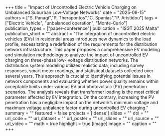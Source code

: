 +++
title = "Impact of Uncontrolled Electric Vehicle Charging on Unbalanced Suburban Low-Voltage Networks"
date = "2025-09-15"
authors = ["S. Panagi","P. Therapontos","C. Spanias","P. Aristidou"]
tags = ["Electric Vehicle", "unbalanced operation", "Monte-Carlo"]
publication_types = ["paper-conference"]
publication = "ISGT 2025 Malta"
publication_short = ""
abstract = "The integration of uncontrolled electric vehicles (EVs) in residential areas introduces new dynamics to the load profile, necessitating a redefinition of the requirements for the distribution network infrastructure. This paper proposes a comprehensive EV modeling and simulation methodology to analyze the impact of uncontrolled EV charging on three-phase low- voltage distribution networks. The distribution system modeling utilizes realistic data, including survey responses, smart meter readings, and statistical datasets collected over several years. This approach is crucial to identifying potential issues in network components and evaluating whether power quality remains within acceptable limits under various EV and photovoltaic (PV) penetration scenarios. The analysis reveals that transformer loading is the most critical parameter affected by EV integration. On the contrary, increasing the PV penetration has a negligible impact on the network’s minimum voltage and maximum voltage unbalance factor during uncontrolled EV charging."
summary = ""
featured = false
projects = ['dense']
slides = ""
doi = ""
url_code = ""
url_dataset = ""
url_poster = ""
url_slides = ""
url_source = ""
url_video = ""
math = true
highlight = true
[image]
image = ""
caption = ""
+++
